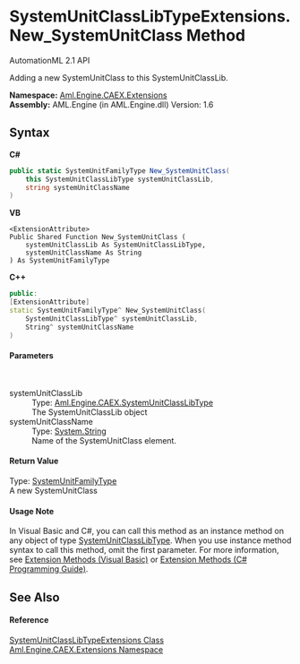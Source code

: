 # SystemUnitClassLibTypeExtensions.New_SystemUnitClass Method 
AutomationML 2.1 API 

Adding a new SystemUnitClass to this SystemUnitClassLib.

**Namespace:**&nbsp;<a href="N_Aml_Engine_CAEX_Extensions">Aml.Engine.CAEX.Extensions</a><br />**Assembly:**&nbsp;AML.Engine (in AML.Engine.dll) Version: 1.6

## Syntax

**C#**<br />
``` C#
public static SystemUnitFamilyType New_SystemUnitClass(
	this SystemUnitClassLibType systemUnitClassLib,
	string systemUnitClassName
)
```

**VB**<br />
``` VB
<ExtensionAttribute>
Public Shared Function New_SystemUnitClass ( 
	systemUnitClassLib As SystemUnitClassLibType,
	systemUnitClassName As String
) As SystemUnitFamilyType
```

**C++**<br />
``` C++
public:
[ExtensionAttribute]
static SystemUnitFamilyType^ New_SystemUnitClass(
	SystemUnitClassLibType^ systemUnitClassLib, 
	String^ systemUnitClassName
)
```


#### Parameters
&nbsp;<dl><dt>systemUnitClassLib</dt><dd>Type: <a href="T_Aml_Engine_CAEX_SystemUnitClassLibType">Aml.Engine.CAEX.SystemUnitClassLibType</a><br />The SystemUnitClassLib object</dd><dt>systemUnitClassName</dt><dd>Type: <a href="https://docs.microsoft.com/dotnet/api/system.string" target="_parent" rel="noopener noreferrer">System.String</a><br />Name of the SystemUnitClass element.</dd></dl>

#### Return Value
Type: <a href="T_Aml_Engine_CAEX_SystemUnitFamilyType">SystemUnitFamilyType</a><br />A new SystemUnitClass

#### Usage Note
In Visual Basic and C#, you can call this method as an instance method on any object of type <a href="T_Aml_Engine_CAEX_SystemUnitClassLibType">SystemUnitClassLibType</a>. When you use instance method syntax to call this method, omit the first parameter. For more information, see <a href="https://docs.microsoft.com/dotnet/visual-basic/programming-guide/language-features/procedures/extension-methods" target="_blank" rel="noopener noreferrer">Extension Methods (Visual Basic)</a> or <a href="https://docs.microsoft.com/dotnet/csharp/programming-guide/classes-and-structs/extension-methods" target="_blank" rel="noopener noreferrer">Extension Methods (C# Programming Guide)</a>.

## See Also


#### Reference
<a href="T_Aml_Engine_CAEX_Extensions_SystemUnitClassLibTypeExtensions">SystemUnitClassLibTypeExtensions Class</a><br /><a href="N_Aml_Engine_CAEX_Extensions">Aml.Engine.CAEX.Extensions Namespace</a><br />